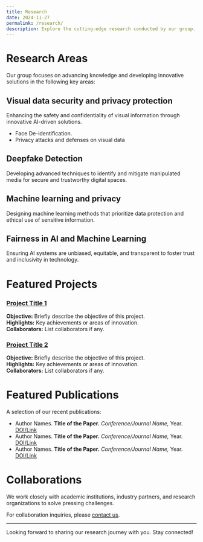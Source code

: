 ```yaml
---
title: Research
date: 2024-11-27
permalink: /research/
description: Explore the cutting-edge research conducted by our group.
---
```


# Research Areas

Our group focuses on advancing knowledge and developing innovative solutions in the following key areas:

## Visual data security and privacy protection
Enhancing the safety and confidentiality of visual information through innovative AI-driven solutions.
- Face De-identification.
- Privacy attacks and defenses on visual data

## Deepfake Detection
Developing advanced techniques to identify and mitigate manipulated media for secure and trustworthy digital spaces.

## Machine learning and privacy
Designing machine learning methods that prioritize data protection and ethical use of sensitive information.

## Fairness in AI and Machine Learning
Ensuring AI systems are unbiased, equitable, and transparent to foster trust and inclusivity in technology.

# Featured Projects

### [Project Title 1](link-to-project-page)
**Objective:** Briefly describe the objective of this project.  
**Highlights:** Key achievements or areas of innovation.  
**Collaborators:** List collaborators if any.  

### [Project Title 2](link-to-project-page)
**Objective:** Briefly describe the objective of this project.  
**Highlights:** Key achievements or areas of innovation.  
**Collaborators:** List collaborators if any.  

# Featured Publications

A selection of our recent publications:
- Author Names. **Title of the Paper.** *Conference/Journal Name,* Year. [DOI/Link](#)
- Author Names. **Title of the Paper.** *Conference/Journal Name,* Year. [DOI/Link](#)
- Author Names. **Title of the Paper.** *Conference/Journal Name,* Year. [DOI/Link](#)

# Collaborations

We work closely with academic institutions, industry partners, and research organizations to solve pressing challenges.

For collaboration inquiries, please [contact us](/contact/).

---

Looking forward to sharing our research journey with you. Stay connected!
